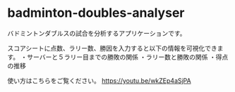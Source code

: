 # badminton-doubles-analyser

バドミントンダブルスの試合を分析するアプリケーションです。

スコアシートに点数、ラリー数、勝因を入力すると以下の情報を可視化できます。
・サーバーと５ラリー目までの勝敗の関係
・ラリー数と勝敗の関係
・得点の推移

使い方はこちらをご覧ください。
https://youtu.be/wkZEp4aSjPA

